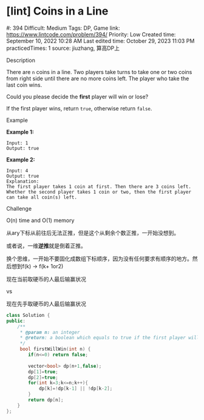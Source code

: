 # [lint] Coins in a Line

#: 394
Difficult: Medium
Tags: DP, Game
link: https://www.lintcode.com/problem/394/
Priority: Low
Created time: September 10, 2022 10:28 AM
Last edited time: October 29, 2023 11:03 PM
practicedTimes: 1
source: jiuzhang, 算高DP上

Description

There are `n` coins in a line. Two players take turns to take one or two coins from right side until there are no more coins left. The player who take the last coin wins.

Could you please decide the **first** player will win or lose?

If the first player wins, return `true`, otherwise return `false`.

Example

**Example 1:**

```
Input: 1
Output: true

```

**Example 2:**

```
Input: 4
Output: true
Explanation:
The first player takes 1 coin at first. Then there are 3 coins left.
Whether the second player takes 1 coin or two, then the first player can take all coin(s) left.

```

Challenge

O(n) time and O(1) memory

从ary下标从前往后无法正推，但是这个从剩余个数正推，一开始没想到。

或者说，一维**逆推**就是倒着正推。

换个思维，一开始不要固化成数组下标顺序，因为没有任何要求有顺序的地方。然后想到f(k) -> f(k+ 1or2)

现在当前取硬币的人最后输赢状况

vs

现在先手取硬币的人最后输赢状况

```cpp
class Solution {
public:
    /**
     * @param n: an integer
     * @return: a boolean which equals to true if the first player will win
     */
     bool firstWillWin(int n) {
        if(n<=0) return false;
        
        vector<bool> dp(n+1,false);
        dp[1]=true;
        dp[2]=true;
        for(int k=3;k<=n;k++){
            dp[k]=!dp[k-1] || !dp[k-2];
        }
        return dp[n];
    }
};
```